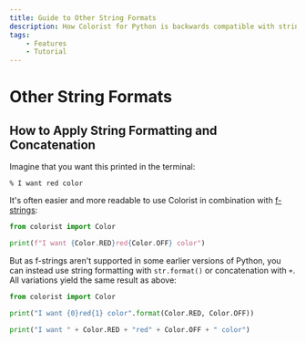 ```yaml
---
title: Guide to Other String Formats
description: How Colorist for Python is backwards compatible with string formatting and concatenation. Includes code examples.
tags:
    - Features
    - Tutorial
---
```


# Other String Formats
## How to Apply String Formatting and Concatenation
Imagine that you want this printed in the terminal:

<pre><code>% I want <span class="fg-red">red</span> color</code></pre>

It's often easier and more readable to use Colorist in combination with [f-strings](https://peps.python.org/pep-0498/):

```python linenums="1" hl_lines="3"
from colorist import Color

print(f"I want {Color.RED}red{Color.OFF} color")
```

But as f-strings aren't supported in some earlier versions of Python, you can instead use string formatting with `str.format()` or concatenation with `+`. All variations yield the same result as above:

```python linenums="1" hl_lines="3 5"
from colorist import Color

print("I want {0}red{1} color".format(Color.RED, Color.OFF))

print("I want " + Color.RED + "red" + Color.OFF + " color")
```
